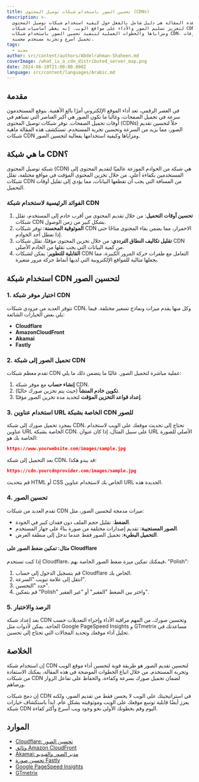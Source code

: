 ```yaml
---
title: تحسين الصور باستخدام شبكات توصيل المحتوى (CDNs)
description: >-
  هذه المقالة هي دليل شامل بالفعل حول كيفية استخدام شبكات توصيل المحتوى (CDNs)
  لتعزيز تسليم الصور والأداء على مواقع الويب. إنه يغطي أساسيات شبكات CDN
  ومزاياها والخطوات العملية لتنفيذ تحسين الصور باستخدام شبكات CDN، وضمان أوقات
  تحميل أسرع وتجربة مستخدم محسنة.
tags:
  - مجنة
author: src/content/authors/Abdelrahman-Shaheen.md
coverImage: /what_is_a_cdn_distributed_server_map.png
date: 2024-06-10T21:00:00.000Z
language: src/content/languages/Arabic.md
---
```


## مقدمة

في العصر الرقمي، تعد أداء الموقع الإلكتروني أمرًا بالغ الأهمية. يتوقع المستخدمون سرعة في تحميل الصفحات، وغالبا ما تكون الصور هي أكبر العناصر التي تساهم في أوقات تحميل الصفحات. توفر شبكات توصيل المحتوى (CDNs) حلاً لتحسين تقديم الصور، مما يزيد من السرعة وتحسين تجربة المستخدم. تستكشف هذه المقالة ماهية شبكات CDN ومزاياها وكيفية استخدامها بفعالية لتحسين الصور.

## ما هي شبكة CDN؟

شبكة توصيل المحتوى (CDN) هي شبكة من الخوادم الموزعة عالميًا لتقديم المحتوى إلى المستخدمين بكفاءة أعلى. من خلال تخزين المحتوى المؤقت في مواقع مختلفة، تقلل شبكات CDN من المسافة التي يجب أن تقطعها البيانات، مما يؤدي إلى تقليل أوقات التحميل.

### الفوائد الرئيسية لاستخدام شبكة CDN

1. **تحسين أوقات التحميل**: من خلال تقديم المحتوى من أقرب خادم إلى المستخدم، تقلل شبكات CDN بشكل كبير من زمن الوصول.
2. **الموثوقية المحسنة**: توفر شبكات CDN الاحمرار، مما يضمن بقاء المحتوى متاحًا حتى إذا تعطل أحد الخوادم.
3. **تقليل تكاليف النطاق الترددي**: من خلال تخزين المحتوى مؤقتًا، تقلل شبكات CDN من كمية البيانات التي يجب نقلها من الخادم الأصلي.
4. **القابلية للتطوير**: يمكن لشبكات CDN التعامل مع طفرات حركة المرور الكبيرة، مما يجعلها مثالية للمواقع الإلكترونية التي لديها أنماط حركة مرور متغيرة.

## استخدام شبكة CDN لتحسين الصور

### 1. اختيار موفر شبكة CDN

تتوفر العديد من مزودي شبكات CDN، وكل منها يقدم ميزات ونماذج تسعير مختلفة. فيما يلي بعض الخيارات الشائعة:

* **Cloudflare**
* **AmazonCloudFront**
* **Akamai**
* **Fastly**

### 2. تحميل الصور إلى شبكة CDN

تقدم معظم شبكات CDN عملية مباشرة لتحميل الصور. غالبًا ما يتضمن ذلك ما يلي:

1. **إنشاء حساب** مع موفر شبكة CDN.
2. **تكوين خادم المنشأ** (حيث يتم تخزين صورك حاليًا).
3. **إعداد قواعد التخزين المؤقت** لتحديد مدة تخزين الصور مؤقتًا.

### 3. استخدام عناوين URL الخاصة بشبكة CDN للصور

بمجرد تحميل صورك إلى شبكة CDN، تحتاج إلى تحديث موقعك على الويب لاستخدام عناوين URL الخاصة بشبكة CDN. على سبيل المثال، إذا كان عنوان URL الأصلي للصورة الخاصة بك هو:

```json
https://www.yourwebsite.com/images/sample.jpg
```

بعد التحميل إلى شبكة CDN، قد يبدو هكذا:

```json
https://cdn.yourcdnprovider.com/images/sample.jpg
```

قم بتحديث HTML أو CSS الخاص بك لاستخدام عناوين URL الجديدة هذه.

### 4. تحسين الصور

تقدم العديد من شبكات CDN ميزات مدمجة لتحسين الصور، مثل:

* **الضغط**: تقليل حجم الملف دون فقدان كبير في الجودة.
* **الصور المستجيبة**: تقديم إصدارات مختلفة من صورة بناءً على جهاز المستخدم.
* **التحميل البطيء**: تحميل الصور فقط عندما تدخل إلى منطقة العرض.

#### مثال: تمكين ضغط الصور على Cloudflare

إذا كنت تستخدم Cloudflare، فيمكنك تمكين ميزة ضغط الصور الخاصة بهم، "Polish":

1. قم بتسجيل الدخول إلى حساب Cloudflare الخاص بك.
2. انتقل إلى علامة تبويب "السرعة".
3. حدد "التحسين".
4. قم بتمكين "Polish" واختر بين الضغط "الفقير" أو "غير الفقير".

### 5. الرصد والاختبار

بعد إعداد شبكة CDN وتحسين صورك، من المهم مراقبة الأداء وإجراء التعديلات حسب الحاجة. يمكن لأدوات مثل Google PageSpeed Insights و GTmetrix مساعدتك في تحليل أداء موقعك وتحديد المجالات التي تحتاج إلى تحسين.

## الخلاصة

إن استخدام شبكة CDN لتحسين تقديم الصور هو طريقة قوية لتحسين أداء موقع الويب وتجربة المستخدم. من خلال اتباع الخطوات الموضحة في هذه المقالة، يمكنك الاستفادة من شبكات CDN لضمان تحميل صورك بسرعة وكفاءة، والحفاظ على تفاعل الزوار ورضاهم.

إن دمج شبكات CDN في استراتيجيتك على الويب لا يحسن فقط من تقديم الصور، ولكنه يعزز أيضًا قابلية توسع موقعك على الويب وموثوقيته بشكل عام. ابدأ باستكشاف خيارات شبكة CDN اليوم وقم بخطوتك الأولى نحو وجود ويب أسرع وأكثر كفاءة.

## الموارد

* [Cloudflare: تحسين الصور](https://www.cloudflare.com/website-optimization/)
* [وثائق Amazon CloudFront](https://docs.aws.amazon.com/AmazonCloudFront/latest/DeveloperGuide/Introduction.html)
* [Akamai: مدير الصور والفيديو](https://www.akamai.com/us/en/products/media-delivery/image-and-video-manager.jsp)
* [تحسين صورة Fastly](https://www.fastly.com/products/image-optimization)
* [Google PageSpeed Insights](https://developers.google.com/speed/pagespeed/insights/)
* [GTmetrix](https://gtmetrix.com/)
